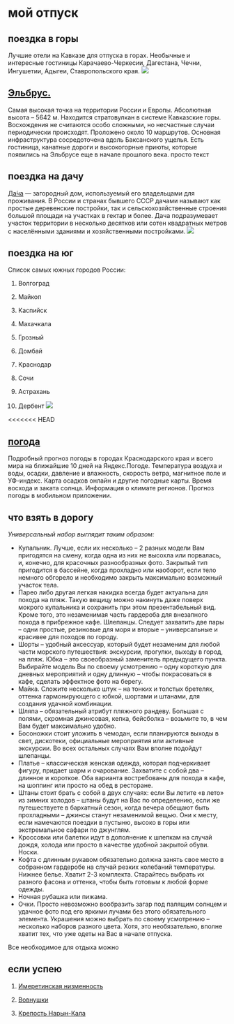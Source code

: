 # мой отпуск 
## поездка в **горы**
Лучшие отели на Кавказе для отпуска в горах. Необычные и интересные гостиницы Карачаево-Черкесии, Дагестана, Чечни, Ингушетии, Адыгеи, Ставропольского края.
![](ehlbrus.jpg)
## [Эльбрус.](https://must-see.top/dostoprimechatelnosti-severnogo-kavkaza/)
Самая высокая точка на территории России и Европы. Абсолютная высота – 5642 м. Находится стратовулкан в системе Кавказские горы. Восхождения не считаются особо сложными, но несчастные случаи периодически происходят. Проложено около 10 маршрутов. Основная инфраструктура сосредоточена вдоль Баксанского ущелья. Есть гостиница, канатные дороги и высокогорные приюты, которые появились на Эльбрусе еще в начале прошлого века.
просто текст
## поездка на дачу 
[Да́ча](https://www.cian.ru/kupit-dachu-moskovskaya-oblast/)
 — загородный дом, используемый его владельцами для проживания. В России и странах бывшего СССР дачами называют как простые деревенские постройки, так и сельскохозяйственные строения большой площади на участках в гектар и более. Дача подразумевает участок территории в несколько десятков или сотен квадратных метров с населёнными зданиями и хозяйственными постройками. 
![](dacha.jpg)

## **поездка на юг**
Список самых южных городов России:

1. Волгоград

2. Майкоп

3. Каспийск

7. Махачкала

6. Грозный

5. Домбай

4. Краснодар

3. Сочи

2. Астрахань

1. Дербент
![](sea.jpeg)

<<<<<<< HEAD
## [погода](https://yandex.ru/pogoda/region/10995)

Подробный прогноз погоды в городах Краснодарского края и всего мира на ближайшие 10 дней на Яндекс.Погоде. Температура воздуха и воды, осадки, давление и влажность, скорость ветра, магнитное поле и УФ-индекс. Карта осадков онлайн и другие погодные карты. Время восхода и заката солнца. Информация о климате регионов. Прогноз погоды в мобильном приложении. 

## что взять в дорогу

*Универсальный набор выглядит таким образом:*
- Купальник. Лучше, если их несколько – 2 разных модели Вам пригодятся на смену, когда одна из них не высохла или порвалась, и, конечно, для красочных разнообразных фото. Закрытый тип пригодится в бассейне, когда прохладно или наоборот, если тело немного обгорело и необходимо закрыть максимально возможный участок тела.
- Парео либо другая легкая накидка всегда будет актуальна для похода на пляж. Такую вещицу можно накинуть даже поверх мокрого купальника и сохранить при этом презентабельный вид. Кроме того, это незаменимая часть гардероба для внезапного похода в прибрежное кафе.
Шлепанцы. Следует захватить две пары – одни простые, резиновые для моря и вторые – универсальные и красивее для походов по городу.
- Шорты – удобный аксессуар, который будет незаменим для любой части морского путешествия: экскурсии, прогулки, выходу в город, на пляж.
Юбка – это своеобразный заменитель предыдущего пункта. Выбирайте модель Вы по своему усмотрению – одну короткую для дневных мероприятий и одну длинную – чтобы покрасоваться в кафе, сделать эффектное фото на берегу. 
- Майка. Сложите несколько штук – на тонких и толстых бретелях, оттенка гармонирующего с юбкой, шортами и штанами, для создания удачной комбинации.
- Шляпа – обязательный атрибут пляжного рандеву. Большая с полями, скромная джинсовая, кепка, бейсболка – возьмите то, в чем Вам будет максимально удобно.
- Босоножки стоит уложить в чемодан, если планируются выходы в свет, дискотеки, официальные мероприятия или активные экскурсии. Во всех остальных случаях Вам вполне подойдут шлепанцы.
- Платье – классическая женская одежда, которая подчеркивает фигуру, придает шарм и очарование. Захватите с собой два – длинное и короткое. Оба варианта востребованы для похода в кафе, на шоппинг или просто на обед в ресторане.
- Штаны стоит брать с собой в двух случаях: если Вы летите «в лето» из зимних холодов – штаны будут на Вас по определению, если же путешествуете в бархатный сезон, когда вечера обещают быть прохладными – джинсы станут незаменимой вещью. Они к месту, если намечаются поездки в пустыню, высоко в горы или экстремальное сафари по джунглям.
- Кроссовки или балетки идут в дополнение к шлепкам на случай дождя, холода или просто в качестве удобной закрытой обуви.
Носки.
- Кофта с длинным рукавом обязательно должна занять свое место в собранном гардеробе на случай резких колебаний температуры.
Нижнее белье. Хватит 2-3 комплекта. Старайтесь выбрать их разного фасона и оттенка, чтобы быть готовым к любой форме одежды.
- Ночная рубашка или пижама.
- Очки. Просто невозможно вообразить загар под палящим солнцем и удачное фото под его яркими лучами без этого обязательного элемента.
Украшения можно выбрать по своему усмотрению – несколько наборов разного цвета. Хотя, это необязательно, вполне хватит тех, что уже одеты на Вас в начале отпуска.

Все необходимое для отдыха можно

## если успею
1. [Имеретинская низменность](https://must-see.top/dostoprimechatelnosti-severnogo-kavkaza/)

2. [Вовнушки](https://must-see.top/dostoprimechatelnosti-severnogo-kavkaza/)

3. [Крепость Нарын-Кала](https://must-see.top/dostoprimechatelnosti-severnogo-kavkaza/)

